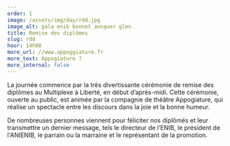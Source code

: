 ```yaml
---
order: 1
image: /assets/img/day/rdd.jpg
image_alt: gala enib bonnet ansquer glen
title: Remise des diplômes
slug: rdd
hour: 14h00
more_url: //www.appoggiature.fr
more_text: Appogiature ?
more_internal: false
---
```


La journée commence par la très divertissante cérémonie de remise des diplômes au Multiplexe à Liberté, en début d’après-midi. Cette cérémonie, ouverte au public, est animée par la compagnie de théâtre Appogiature, qui réalise un spectacle entre les discours dans la joie et la bonne humeur.

De nombreuses personnes viennent pour féliciter nos diplômés et leur transmettre un dernier message, tels le directeur de l’ENIB, le président de l'ANIENIB, le parrain ou la marraine et le représentant de la promotion.
